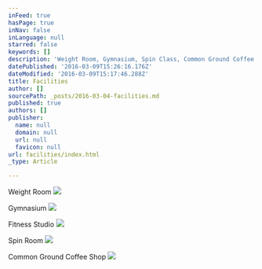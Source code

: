 ```yaml
---
inFeed: true
hasPage: true
inNav: false
inLanguage: null
starred: false
keywords: []
description: 'Weight Room, Gymnasium, Spin Class, Common Ground Coffee Shop'
datePublished: '2016-03-09T15:26:16.176Z'
dateModified: '2016-03-09T15:17:46.288Z'
title: Facilities
author: []
sourcePath: _posts/2016-03-04-facilities.md
published: true
authors: []
publisher:
  name: null
  domain: null
  url: null
  favicon: null
url: facilities/index.html
_type: Article

---
```

Weight Room
![](https://the-grid-user-content.s3-us-west-2.amazonaws.com/bc900654-0465-49b9-b11e-de870a533d71.jpg)

Gymnasium
![](https://s3-us-west-2.amazonaws.com/the-grid-img/p/26b1b6e664f98e3b3557422cf8dfcd2612cf26e8.jpg)

Fitness Studio
![](https://s3-us-west-2.amazonaws.com/the-grid-img/p/7c639e1c18c6586a6901f28c9ca8c0d8d65bea46.jpg)

Spin Room
![](https://s3-us-west-2.amazonaws.com/the-grid-img/p/912baa9393a5247efbfa41450741bce0ed756bf8.jpg)

Common Ground Coffee Shop
![](https://the-grid-user-content.s3-us-west-2.amazonaws.com/777ef706-0fdf-460e-a7c6-6e4f75cdec81.jpg)